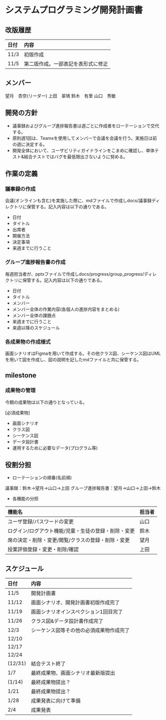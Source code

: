 # システムプログラミング開発計画書

## 改版履歴
|日付|内容|
|:--|:--|
|11/3|初版作成|
|11/5|第二版作成。一部表記を表形式に修正|
## メンバー
望月　杏奈(リーダー)
上田　翠鳩
鈴木　有里
山口　秀敏
## 開発の方針
- 議事録およびグループ進捗報告書は週ごとに作成者をローテーションで交代する。
- 原則週1回は、Teamsを使用してメンバーで会議を会議を行う。実施日は前の週に決定する。
- 開発全体において、ユーザビリティガイドラインをこまめに確認し、単体テスト&結合テストではバグを最低限出さないように努める。
## 作業の定義

### 議事録の作成
会議(オンラインも含む)を実施した際に、mdファイルで作成しdocs/議事録ディレクトリに保管する。記入内容は以下の通りである。
- 日付
- タイトル
- 出席者
- 開催方法
- 決定事項
- 来週までに行うこと

### グループ進捗報告書の作成
毎週担当者が、pptxファイルで作成しdocs/progress/group_progress/ディレクトリに保管する。記入内容は以下の通りである。
- 日付
- タイトル
- メンバー
- メンバー全体の作業内容(各個人の進捗内容をまとめる)
- メンバー全体の課題点
- 来週までに行うこと
- 来週以降のスケジュール

### 各成果物の作成様式
画面シナリオはFigmaを用いて作成する。その他クラス図、シーケンス図はUMLを用いて図を作成し、図の説明を記したmdファイルと共に保管する。

## milestone
### 成果物の管理
今期の成果物は以下の通りとなっている。

[必須成果物]
- 画面シナリオ
- クラス図
- シーケンス図
- データ設計書
- 運用するために必要なデータ(プログラム等)




## 役割分担
- ローテーションの順番(名前順)

議事録：鈴木→望月→山口→上田
グループ進捗報告書：望月→山口→上田→鈴木
- 各機能の分担

|機能名|担当者|
|:--|:--|
|ユーザ登録/パスワードの変更|山口|
|ログイン/ログアウト機能/児童・生徒の登録・削除・変更|鈴木|
|席の決定・削除・変更/閲覧/クラスの登録・削除・変更|望月|
|授業評価登録・変更・削除/確認|上田|

## スケジュール
|日付|内容|
|:--|:--|
|11/5|開発計画書|
|11/12|画面シナリオ、開発計画書初版作成完了|
|11/19|画面シナリオインスペクション1回目完了|
|11/26|クラス図&データ設計書作成完了|
|12/3|シーケンス図等その他の必須成果物作成完了|
|12/10||
|12/17||
|12/24||
|(12/31)|結合テスト終了|
|1/7|最終成果物、画面シナリオ最新版提出|
|(1/14)|最終成果物提出？|
|1/21|最終成果物提出？|
|1/28|成果発表に向けて準備|
|2/4|成果発表|
